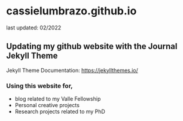 # cassielumbrazo.github.io

last updated: 02/2022

## Updating my github website with the Journal Jekyll Theme 
Jekyll Theme Documentation: https://jekyllthemes.io/

### Using this website for, 
- blog related to my Valle Fellowship
- Personal creative projects 
- Research projects related to my PhD
